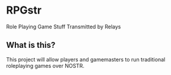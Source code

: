 # RPGstr

Role Playing Game Stuff Transmitted by Relays

## What is this?

This project will allow players and gamemasters to run traditional roleplaying games over NOSTR.
